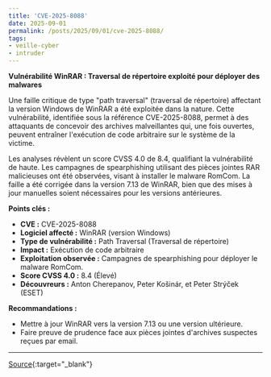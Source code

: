 ```yaml
---
title: 'CVE-2025-8088'
date: 2025-09-01
permalink: /posts/2025/09/01/cve-2025-8088/
tags:
- veille-cyber
- intruder
---
```

**Vulnérabilité WinRAR : Traversal de répertoire exploité pour déployer des malwares**

Une faille critique de type "path traversal" (traversal de répertoire) affectant la version Windows de WinRAR a été exploitée dans la nature. Cette vulnérabilité, identifiée sous la référence CVE-2025-8088, permet à des attaquants de concevoir des archives malveillantes qui, une fois ouvertes, peuvent entraîner l'exécution de code arbitraire sur le système de la victime.

Les analyses révèlent un score CVSS 4.0 de 8.4, qualifiant la vulnérabilité de haute. Les campagnes de spearphishing utilisant des pièces jointes RAR malicieuses ont été observées, visant à installer le malware RomCom. La faille a été corrigée dans la version 7.13 de WinRAR, bien que des mises à jour manuelles soient nécessaires pour les versions antérieures.

**Points clés :**

*   **CVE :** CVE-2025-8088
*   **Logiciel affecté :** WinRAR (version Windows)
*   **Type de vulnérabilité :** Path Traversal (Traversal de répertoire)
*   **Impact :** Exécution de code arbitraire
*   **Exploitation observée :** Campagnes de spearphishing pour déployer le malware RomCom.
*   **Score CVSS 4.0 :** 8.4 (Élevé)
*   **Découvreurs :** Anton Cherepanov, Peter Košinár, et Peter Strýček (ESET)

**Recommandations :**

*   Mettre à jour WinRAR vers la version 7.13 ou une version ultérieure.
*   Faire preuve de prudence face aux pièces jointes d'archives suspectes reçues par email.

---
[Source](https://cvemon.intruder.io/cves/CVE-2025-8088){:target="_blank"}
